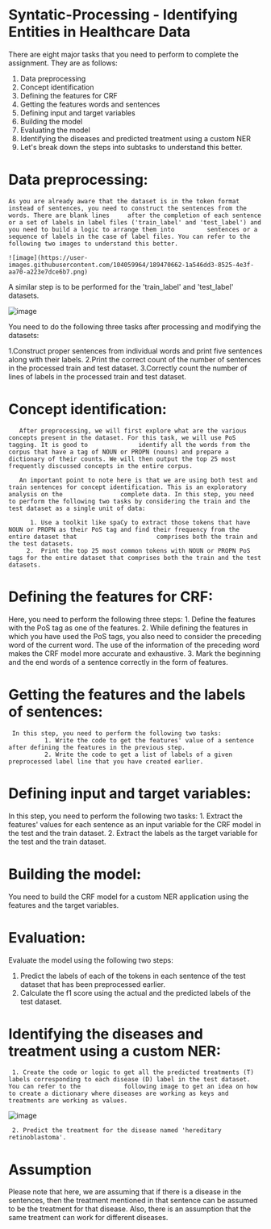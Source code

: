 # Syntatic-Processing - Identifying Entities in Healthcare Data

There are eight major tasks that you need to perform to complete the assignment. They are as follows:

1. Data preprocessing
2. Concept identification
3. Defining the features for CRF
4. Getting the features words and sentences
5. Defining input and target variables
6. Building the model
7. Evaluating the model
8. Identifying the diseases and predicted treatment using a custom NER
9. Let's break down the steps into subtasks to understand this better.

 

# Data preprocessing: 
    As you are already aware that the dataset is in the token format instead of sentences, you need to construct the sentences from the words. There are blank lines     after the completion of each sentence or a set of labels in label files ('train_label' and 'test_label') and you need to build a logic to arrange them into         sentences or a sequence of labels in the case of label files. You can refer to the following two images to understand this better.
    
    ![image](https://user-images.githubusercontent.com/104059964/189470662-1a546dd3-8525-4e3f-aa70-a223e7dce6b7.png)

A similar step is to be performed for the 'train_label' and 'test_label' datasets.

![image](https://user-images.githubusercontent.com/104059964/189471547-32b8806e-2c80-4d14-a461-ca74019cd32a.png)

 
You need to do the following three tasks after processing and modifying the datasets:

 1.Construct proper sentences from individual words and print five sentences along with their labels.
 2.Print the correct count of the number of sentences in the processed train and test dataset.
 3.Correctly count the number of lines of labels in the processed train and test dataset.
 

# Concept identification: 
       After preprocessing, we will first explore what are the various concepts present in the dataset. For this task, we will use PoS tagging. It is good to              identify all the words from the corpus that have a tag of NOUN or PROPN (nouns) and prepare a dictionary of their counts. We will then output the top 25 most        frequently discussed concepts in the entire corpus.
       
       An important point to note here is that we are using both test and train sentences for concept identification. This is an exploratory analysis on the                complete data. In this step, you need to perform the following two tasks by considering the train and the test dataset as a single unit of data:

          1. Use a toolkit like spaCy to extract those tokens that have NOUN or PROPN as their PoS tag and find their frequency from the entire dataset that                      comprises both the train and the test datasets.
         2.  Print the top 25 most common tokens with NOUN or PROPN PoS tags for the entire dataset that comprises both the train and the test datasets.

# Defining the features for CRF: 
   Here, you need to perform the following three steps:
    1. Define the features with the PoS tag as one of the features.
    2. While defining the features in which you have used the PoS tags, you also need to consider the preceding word of the current word. The use of the information        of the preceding word makes the CRF model more accurate and exhaustive.
    3. Mark the beginning and the end words of a sentence correctly in the form of features.
 

#  Getting the features and the labels of sentences: 
     In this step, you need to perform the following two tasks:
              1. Write the code to get the features' value of a sentence after defining the features in the previous step.
              2. Write the code to get a list of labels of a given preprocessed label line that you have created earlier.
 

# Defining input and target variables: 
In this step, you need to perform the following two tasks:
     1. Extract the features' values for each sentence as an input variable for the CRF model in the test and the train dataset.
     2. Extract the labels as the target variable for the test and the train dataset.
 

# Building the model: 
 You need to build the CRF model for a custom NER application using the features and the target variables.

 

# Evaluation:
 Evaluate the model using the following two steps:
   1. Predict the labels of each of the tokens in each sentence of the test dataset that has been preprocessed earlier.
   2. Calculate the f1 score using the actual and the predicted labels of the test dataset.
 

# Identifying the diseases and treatment using a custom NER: 

     1. Create the code or logic to get all the predicted treatments (T) labels corresponding to each disease (D) label in the test dataset. You can refer to the            following image to get an idea on how to create a dictionary where diseases are working as keys and treatments are working as values.
     
 ![image](https://user-images.githubusercontent.com/104059964/189471684-62ed73b2-2176-438e-9cf5-a8631a09caa4.png)

     2. Predict the treatment for the disease named 'hereditary retinoblastoma'.
     


# Assumption 

Please note that here, we are assuming that if there is a disease in the sentences, then the treatment mentioned in that sentence can be assumed to be the treatment for that disease. Also, there is an assumption that the same treatment can work for different diseases.

